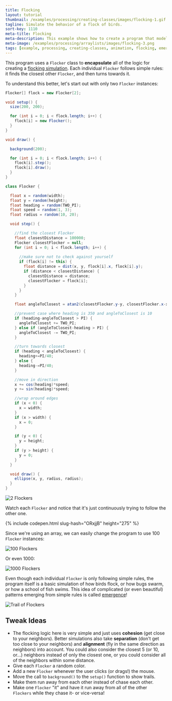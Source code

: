 ```yaml
---
title: Flocking
layout: tutorial
thumbnail: /examples/processing/creating-classes/images/flocking-1.gif
tagline: Simulate the behavior of a flock of birds.
sort-key: 1110
meta-title: Flocking
meta-description: This example shows how to create a program that models the flocking behavior of birds.
meta-image: /examples/processing/arraylists/images/flocking-3.png
tags: [example, processing, creating-classes, animation, flocking, emergence]
---
```



This program uses a `Flocker` class to **encapsulate** all of the logic for creating a [flocking simulation](https://en.wikipedia.org/wiki/Flocking_(behavior)). Each individual `Flocker` follows simple rules: it finds the closest other `Flocker`, and then turns towards it.

To understand this better, let's start out with only two `Flocker` instances:

```java
Flocker[] flock = new Flocker[2];

void setup() {
  size(200, 200);

  for (int i = 0; i < flock.length; i++) {
    flock[i] = new Flocker();
  }
}

void draw() {

  background(200);

  for (int i = 0; i < flock.length; i++) {
    flock[i].step();
    flock[i].draw();
  }
}

class Flocker {

  float x = random(width);
  float y = random(height);
  float heading = random(TWO_PI);
  float speed = random(1, 3); 
  float radius = random(10, 20);

  void step() {

    //find the closest Flocker
    float closestDistance = 100000;
    Flocker closestFlocker = null;
    for (int i = 0; i < flock.length; i++) {
      
      //make sure not to check against yourself
      if (flock[i] != this) {
        float distance = dist(x, y, flock[i].x, flock[i].y);
        if (distance < closestDistance) {
          closestDistance = distance;
          closestFlocker = flock[i];
        }
      }
    }

    float angleToClosest = atan2(closestFlocker.y-y, closestFlocker.x-x);

    //prevent case where heading is 350 and angleToClosest is 10
    if (heading-angleToClosest > PI) {
      angleToClosest += TWO_PI;
    } else if (angleToClosest-heading > PI) {
      angleToClosest -= TWO_PI;
    }

    //turn towards closest
    if (heading < angleToClosest) {
      heading+=PI/40;
    } else {
      heading-=PI/40;
    }

    //move in direction
    x += cos(heading)*speed;
    y += sin(heading)*speed;

    //wrap around edges
    if (x < 0) {
      x = width;
    }
    if (x > width) {
      x = 0;
    }

    if (y < 0) {
      y = height;
    }
    if (y > height) {
      y = 0;
    }
  }

  void draw() {
    ellipse(x, y, radius, radius);
  }
}
```

![2 Flockers](/examples/processing/creating-classes/images/flocking-2.gif)

Watch each `Flocker` and notice that it's just continuously trying to follow the other one. 

{% include codepen.html slug-hash="ORxjjB" height="275" %}

Since we're using an array, we can easily change the program to use 100 `Flocker` instances:

![100 Flockers](/examples/processing/creating-classes/images/flocking-3.gif)

Or even 1000:

![1000 Flockers](/examples/processing/creating-classes/images/flocking-4.gif)

Even though each individual `Flocker` is only following simple rules, the program itself is a basic simulation of how birds flock, or how bugs swarm, or how a school of fish swims. This idea of complicated (or even beautiful) patterns emerging from simple rules is called [emergence](https://en.wikipedia.org/wiki/Emergence)!

![Trail of Flockers](/examples/processing/creating-classes/images/flocking-5.gif)

## Tweak Ideas

- The flocking logic here is very simple and just uses **cohesion** (get close to your neighbors). Better simulations also take **separation** (don't get too close to your neighbors) and **alignment** (fly in the same direction as neighbors) into account. You could also consider the closest 5 (or 10, or...) neighbors instead of only the closest one, or you could consider all of the neighbors within some distance.
- Give each `Flocker` a random color.
- Add a new `Flocker` whenever the user clicks (or drags!) the mouse.
- Move the call to `background()` to the `setup()` function to show trails.
- Make them run away from each other instead of chase each other.
- Make one `Flocker` "it" and have it run away from all of the other `Flockers` while they chase it- or vice-versa!
